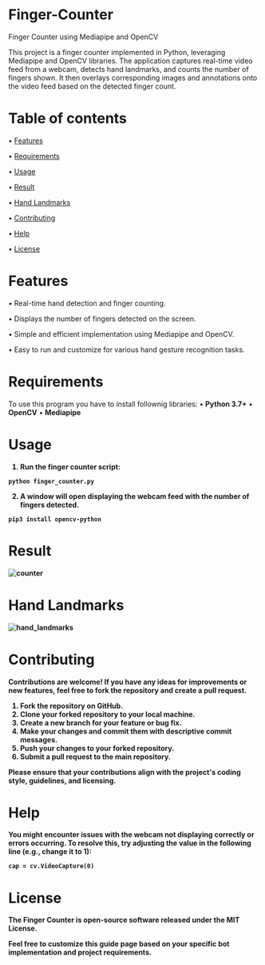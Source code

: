 # Finger-Counter
Finger Counter using Mediapipe and OpenCV

This project is a finger counter implemented in Python, leveraging Mediapipe and OpenCV libraries. The application captures real-time video feed from a webcam, detects hand landmarks, and counts the number of fingers shown. It then overlays corresponding images and annotations onto the video feed based on the detected finger count.

# Table of contents
• [Features](https://github.com/z1ppyyy/Finger-Counter?tab=readme-ov-file#features) 

• [Requirements](https://github.com/z1ppyyy/Finger-Counter?tab=readme-ov-file#requirements)

• [Usage](https://github.com/z1ppyyy/Finger-Counter?tab=readme-ov-file#usage)

• [Result](https://github.com/z1ppyyy/Finger-Counter#result)

• [Hand Landmarks](https://github.com/z1ppyyy/Finger-Counter?tab=readme-ov-file#hand-landmarks)

• [Contributing](https://github.com/z1ppyyy/Finger-Counter?tab=readme-ov-file#contributing)

• [Help](https://github.com/z1ppyyy/Finger-Counter?tab=readme-ov-file#help)

• [License](https://github.com/z1ppyyy/Finger-Counter?tab=readme-ov-file#license)

# Features
• Real-time hand detection and finger counting.

• Displays the number of fingers detected on the screen.

• Simple and efficient implementation using Mediapipe and OpenCV.

• Easy to run and customize for various hand gesture recognition tasks.

# Requirements
To use this program you have to install follownig libraries: 
• <b>Python 3.7+</b>
• <b>OpenCV</b>
• <b>Mediapipe<b>

# Usage
1. Run the finger counter script:
   
```
python finger_counter.py
```
2. A window will open displaying the webcam feed with the number of fingers detected.

```
pip3 install opencv-python
```

# Result
![counter](https://github.com/z1ppyyy/Finger-Counter/assets/139076325/ea65cf33-e0f9-40d0-9db3-7bb64fb27a10)


# Hand Landmarks
![hand_landmarks](https://github.com/z1ppyyy/Finger-Counter/assets/139076325/d897b1c1-9d33-43a4-ad67-ee180a751dbc)

# Contributing
Contributions are welcome! If you have any ideas for improvements or new features, feel free to fork the repository and create a pull request.

1. Fork the repository on GitHub.
2. Clone your forked repository to your local machine.
3. Create a new branch for your feature or bug fix.
4. Make your changes and commit them with descriptive commit messages.
5. Push your changes to your forked repository.
6. Submit a pull request to the main repository.

Please ensure that your contributions align with the project's coding style, guidelines, and licensing.

# Help
You might encounter issues with the webcam not displaying correctly or errors occurring. 
To resolve this, try adjusting the value in the following line (e.g., change it to 1):
```
cap = cv.VideoCapture(0)
```

# License
The Finger Counter is open-source software released under the MIT License.

Feel free to customize this guide page based on your specific bot implementation and project requirements.

